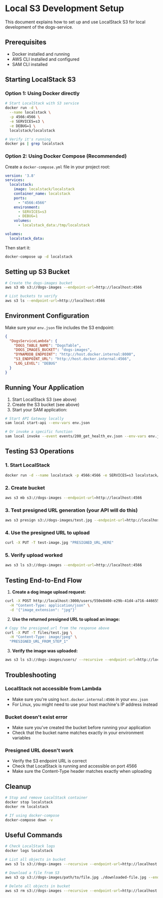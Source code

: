 # Local S3 Development Setup

This document explains how to set up and use LocalStack S3 for local development of the dogs-service.

## Prerequisites

- Docker installed and running
- AWS CLI installed and configured
- SAM CLI installed

## Starting LocalStack S3

### Option 1: Using Docker directly

```bash
# Start LocalStack with S3 service
docker run -d \
  --name localstack \
  -p 4566:4566 \
  -e SERVICES=s3 \
  -e DEBUG=1 \
  localstack/localstack

# Verify it's running
docker ps | grep localstack
```

### Option 2: Using Docker Compose (Recommended)

Create a `docker-compose.yml` file in your project root:

```yaml
version: '3.8'
services:
  localstack:
    image: localstack/localstack
    container_name: localstack
    ports:
      - "4566:4566"
    environment:
      - SERVICES=s3
      - DEBUG=1
    volumes:
      - localstack_data:/tmp/localstack

volumes:
  localstack_data:
```

Then start it:

```bash
docker-compose up -d localstack
```

## Setting up S3 Bucket

```bash
# Create the dogs-images bucket
aws s3 mb s3://dogs-images --endpoint-url=http://localhost:4566

# List buckets to verify
aws s3 ls --endpoint-url=http://localhost:4566
```

## Environment Configuration

Make sure your `env.json` file includes the S3 endpoint:

```json
{
  "DogsServiceLambda": {
    "DOGS_TABLE_NAME": "DogsTable",
    "DOGS_IMAGES_BUCKET": "dogs-images",
    "DYNAMODB_ENDPOINT": "http://host.docker.internal:8000",
    "S3_ENDPOINT_URL": "http://host.docker.internal:4566",
    "LOG_LEVEL": "DEBUG"
  }
}
```

## Running Your Application

1. Start LocalStack S3 (see above)
2. Create the S3 bucket (see above)
3. Start your SAM application:

```bash
# Start API Gateway locally
sam local start-api --env-vars env.json

# Or invoke a specific function
sam local invoke --event events/200_get_health_ev.json --env-vars env.json
```

## Testing S3 Operations

### 1. Start LocalStack
```bash
docker run -d --name localstack -p 4566:4566 -e SERVICES=s3 localstack/localstack
```

### 2. Create bucket
```bash
aws s3 mb s3://dogs-images --endpoint-url=http://localhost:4566
```

### 3. Test presigned URL generation (your API will do this)
```bash
aws s3 presign s3://dogs-images/test.jpg --endpoint-url=http://localhost:4566
```

### 4. Use the presigned URL to upload
```bash
curl -X PUT -T test-image.jpg "PRESIGNED_URL_HERE"
```

### 5. Verify upload worked
```bash
aws s3 ls s3://dogs-images --endpoint-url=http://localhost:4566
```

## Testing End-to-End Flow

1. **Create a dog image upload request:**
```bash
curl -X POST http://localhost:3000/users/550e8400-e29b-41d4-a716-446655440000/dogs/1/images \
  -H "Content-Type: application/json" \
  -d '{"image_extension": "jpg"}'
```

2. **Use the returned presigned URL to upload an image:**
```bash
# Copy the presigned_url from the response above
curl -X PUT -T files/test.jpg \
  -H "Content-Type: image/jpeg" \
  "PRESIGNED_URL_FROM_STEP_1"
```

3. **Verify the image was uploaded:**
```bash
aws s3 ls s3://dogs-images/users/ --recursive --endpoint-url=http://localhost:4566
```

## Troubleshooting

### LocalStack not accessible from Lambda
- Make sure you're using `host.docker.internal:4566` in your `env.json`
- For Linux, you might need to use your host machine's IP address instead

### Bucket doesn't exist error
- Make sure you've created the bucket before running your application
- Check that the bucket name matches exactly in your environment variables

### Presigned URL doesn't work
- Verify the S3 endpoint URL is correct
- Check that LocalStack is running and accessible on port 4566
- Make sure the Content-Type header matches exactly when uploading

## Cleanup

```bash
# Stop and remove LocalStack container
docker stop localstack
docker rm localstack

# If using docker-compose
docker-compose down -v
```

## Useful Commands

```bash
# Check LocalStack logs
docker logs localstack

# List all objects in bucket
aws s3 ls s3://dogs-images --recursive --endpoint-url=http://localhost:4566

# Download a file from S3
aws s3 cp s3://dogs-images/path/to/file.jpg ./downloaded-file.jpg --endpoint-url=http://localhost:4566

# Delete all objects in bucket
aws s3 rm s3://dogs-images --recursive --endpoint-url=http://localhost:4566
```